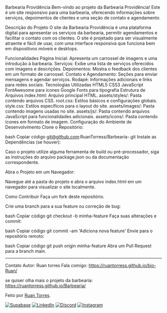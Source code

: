 Barbearia Providência
Bem-vindo ao projeto da Barbearia Providência! Este é um site responsivo para uma barbearia, oferecendo informações sobre serviços, depoimentos de clientes e uma seção de contato e agendamento.

Descrição do Projeto
O site da Barbearia Providência é uma plataforma digital para apresentar os serviços da barbearia, permitir agendamentos e facilitar o contato com os clientes. O site é projetado para ser visualmente atraente e fácil de usar, com uma interface responsiva que funciona bem em dispositivos móveis e desktops.

Funcionalidades
Página Inicial: Apresenta um carrossel de imagens e uma introdução à barbearia.
Serviços: Exibe uma lista de serviços oferecidos com imagens e descrições.
Depoimentos: Mostra o feedback dos clientes em um formato de carrossel.
Contato e Agendamento: Seções para enviar mensagens e agendar serviços.
Rodapé: Informações adicionais e links para redes sociais.
Tecnologias Utilizadas
HTML5
CSS3
JavaScript
FontAwesome para ícones
Google Fonts para tipografia
Estrutura de Arquivos
index.html: Arquivo principal HTML.
assets/styles/: Pasta contendo arquivos CSS.
root.css: Estilos básicos e configurações globais.
style.css: Estilos específicos para o layout do site.
assets/images/: Pasta contendo imagens usadas no site.
assets/js/: Pasta contendo arquivos JavaScript para funcionalidades adicionais.
assets/icons/: Pasta contendo ícones em formato de imagem.
Configuração do Ambiente de Desenvolvimento
Clone o Repositório:

bash
Copiar código
git@github.com:RuanTorress/Barbearia-.git
Instale as Dependências (se houver):

Caso o projeto utilize alguma ferramenta de build ou pré-processador, siga as instruções do arquivo package.json ou da documentação correspondente.

Abra o Projeto em um Navegador:

Navegue até a pasta do projeto e abra o arquivo index.html em um navegador para visualizar o site localmente.

Como Contribuir
Faça um fork deste repositório.

Crie uma branch para a sua feature ou correção de bug:

bash
Copiar código
git checkout -b minha-feature
Faça suas alterações e commit:

bash
Copiar código
git commit -am 'Adiciona nova feature'
Envie para o repositório remoto:

bash
Copiar código
git push origin minha-feature
Abra um Pull Request para a branch main.

------------------------------------------------------------------------------------------------------------------------------------------------------------------------------------------



Contato
Autor: Ruan torres
Fala comigo: https://ruantorress.github.io/bio-Ruan/

se quiser 
olha mais  o projeto da barbearia: https://ruantorress.github.io/Barbearia/

 <p>
            Feito por
            <a href="https://github.com/RuanTorress" target="_blank" title="Ver Ruan Torres"
              >Ruan Torres</a
            >.
          </p>

[![Supabase](https://img.shields.io/badge/souruandev-273542?style=for-the-badge&logo=supabase&logoColor=white)](https://ruantorress.github.io/Portfolio/)
[![LinkedIn](https://img.shields.io/badge/LinkedIn-0077B5?style=for-the-badge&logo=linkedin&logoColor=white)](https://www.linkedin.com/in/ruanfabio59/)
[![Discord](https://img.shields.io/badge/Discord-7289DA?style=for-the-badge&logo=discord&logoColor=white)](https://discord.com/channels/@me)
[![Instagram](https://img.shields.io/badge/-Instagram-%23E4405F?style=for-the-badge&logo=instagram&logoColor=white)](https://www.instagram.com/ruanfabio59/?igsh=YjE3OTVuNTFwbmxz&utm_source=qr)
